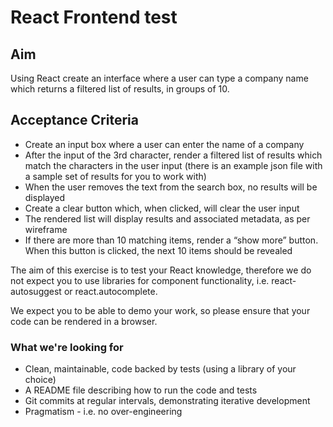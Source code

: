 # React Frontend test

## Aim

Using React create an interface where a user can type a company name which returns a filtered list of results, in groups of 10.

## Acceptance Criteria

- Create an input box where a user can enter the name of a company
- After the input of the 3rd character, render a filtered list of results which match the characters in the user input (there is an example json file with a sample set of results for you to work with)
- When the user removes the text from the search box, no results will be displayed
- Create a clear button which, when clicked, will clear the user input
- The rendered list will display results and associated metadata, as per wireframe
- If there are more than 10 matching items, render a “show more” button. When this button is clicked, the next 10 items should be revealed


The aim of this exercise is to test your React knowledge, therefore we do not expect you to use libraries for component functionality, i.e. react-autosuggest or react.autocomplete.

We expect you to be able to demo your work, so please ensure that your code can be rendered in a browser.

### What we're looking for

- Clean, maintainable, code backed by tests (using a library of your choice)
- A README file describing how to run the code and tests
- Git commits at regular intervals, demonstrating iterative development
- Pragmatism - i.e. no over-engineering
